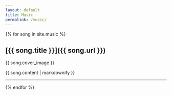 ```yaml
---
layout: default
title: Music
permalink: /music/
---
```


{% for song in site.music %}
## [{{ song.title }}]({{ song.url }})

{{ song.cover_image }}

{{ song.content | markdownify }}

---

{% endfor %}
